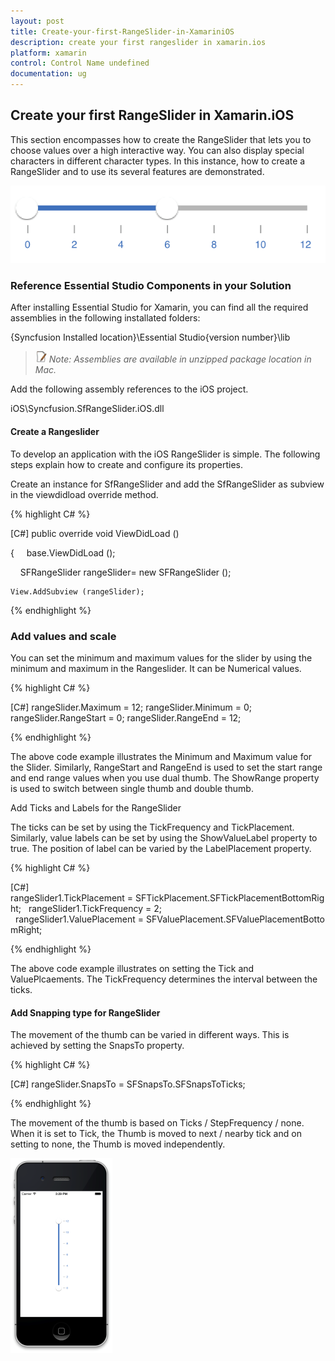 ```yaml
---
layout: post
title: Create-your-first-RangeSlider-in-XamariniOS
description: create your first rangeslider in xamarin.ios
platform: xamarin
control: Control Name undefined
documentation: ug
---
```


## Create your first RangeSlider in Xamarin.iOS

This section encompasses how to create the RangeSlider that lets you to choose values over a high interactive way. You can also display special characters in different character types. In this instance, how to create a RangeSlider and to use its several features are demonstrated.

![](Create-your-first-RangeSlider-in-XamariniOS_images/Create-your-first-RangeSlider-in-XamariniOS_img1.png)



### Reference Essential Studio Components in your Solution

After installing Essential Studio for Xamarin, you can find all the required assemblies in the following installated folders:



{Syncfusion Installed location}\Essential Studio\{version number}\lib



>![](Create-your-first-RangeSlider-in-XamariniOS_images/Create-your-first-RangeSlider-in-XamariniOS_img2.png)
_Note: Assemblies are available in unzipped package location in Mac._

Add the following assembly references to the iOS project.



iOS\Syncfusion.SfRangeSlider.iOS.dll



#### Create a Rangeslider

To develop an application with the iOS RangeSlider is simple. The following steps explain how to create and configure its properties.

Create an instance for SfRangeSlider and add the SfRangeSlider as subview in the viewdidload override method.

{% highlight C# %}  

 [C#]
public override void ViewDidLoad ()

{
    base.ViewDidLoad ();

    SFRangeSlider rangeSlider= new SFRangeSlider ();

    View.AddSubview (rangeSlider);

{% endhighlight %} 

### Add values and scale

You can set the minimum and maximum values for the slider by using the minimum and maximum in the Rangeslider. It can be Numerical values.

{% highlight C# %} 

 [C#]
  rangeSlider.Maximum = 12;
  rangeSlider.Minimum = 0;
  rangeSlider.RangeStart = 0;
  rangeSlider.RangeEnd = 12; 

{% endhighlight %} 

The above code example illustrates the Minimum and Maximum value for the Slider. Similarly, RangeStart and RangeEnd is used to set the start range and end range values when you use dual thumb. The ShowRange property is used to switch between single thumb and double thumb.

Add Ticks and Labels for the RangeSlider

The ticks can be set by using the TickFrequency and TickPlacement. Similarly, value labels can be set by using the ShowValueLabel property to true. The position of label can be varied by the LabelPlacement property.

{% highlight C# %}  

 [C#]
  rangeSlider1.TickPlacement = SFTickPlacement.SFTickPlacementBottomRight;
  rangeSlider1.TickFrequency = 2;
  rangeSlider1.ValuePlacement = SFValuePlacement.SFValuePlacementBottomRight;

{% endhighlight %} 

The above code example illustrates on setting the Tick and ValuePlcaements. The TickFrequency determines the interval between the ticks. 

#### Add Snapping type for RangeSlider

The movement of the thumb can be varied in different ways. This is achieved by setting the SnapsTo property.

{% highlight C# %}  

[C#]
rangeSlider.SnapsTo = SFSnapsTo.SFSnapsToTicks;

{% endhighlight %} 

The movement of the thumb is based on Ticks / StepFrequency / none. When it is set to Tick, the Thumb is moved to next / nearby tick and on setting to none, the Thumb is moved independently.

![](Create-your-first-RangeSlider-in-XamariniOS_images/Create-your-first-RangeSlider-in-XamariniOS_img3.png)




